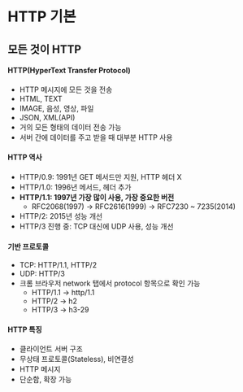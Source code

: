 # HTTP 기본

## 모든 것이 HTTP

#### HTTP(HyperText Transfer Protocol)

-   HTTP 메시지에 모든 것을 전송
-   HTML, TEXT
-   IMAGE, 음성, 영상, 파일
-   JSON, XML(API)
-   거의 모든 형태의 데이터 전송 가능
-   서버 간에 데이터를 주고 받을 때 대부분 HTTP 사용

#### HTTP 역사

-   HTTP/0.9: 1991년 GET 메서드만 지원, HTTP 헤더 X
-   HTTP/1.0: 1996년 메서드, 헤더 추가
-   **HTTP/1.1: 1997년 가장 많이 사용, 가장 중요한 버전**
    -   RFC2068(1997) → RFC2616(1999) → RFC7230 ~ 7235(2014)
-   HTTP/2: 2015년 성능 개선
-   HTTP/3 진행 중: TCP 대신에 UDP 사용, 성능 개선

#### 기반 프로토콜

-   TCP: HTTP/1.1, HTTP/2
-   UDP: HTTP/3
-   크롬 브라우저 network 탭에서 protocol 항목으로 확인 가능
    -   HTTP/1.1 → http/1.1
    -   HTTP/2 → h2
    -   HTTP/3 → h3-29

#### HTTP 특징

-   클라이언트 서버 구조
-   무상태 프로토콜(Stateless), 비연결성
-   HTTP 메시지
-   단순함, 확장 가능
